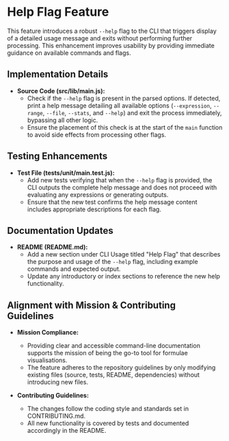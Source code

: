 # Help Flag Feature

This feature introduces a robust `--help` flag to the CLI that triggers display of a detailed usage message and exits without performing further processing. This enhancement improves usability by providing immediate guidance on available commands and flags.

## Implementation Details

- **Source Code (src/lib/main.js):**
  - Check if the `--help` flag is present in the parsed options. If detected, print a help message detailing all available options (`--expression`, `--range`, `--file`, `--stats`, and `--help`) and exit the process immediately, bypassing all other logic.
  - Ensure the placement of this check is at the start of the `main` function to avoid side effects from processing other flags.

## Testing Enhancements

- **Test File (tests/unit/main.test.js):**
  - Add new tests verifying that when the `--help` flag is provided, the CLI outputs the complete help message and does not proceed with evaluating any expressions or generating outputs.
  - Ensure that the new test confirms the help message content includes appropriate descriptions for each flag.

## Documentation Updates

- **README (README.md):**
  - Add a new section under CLI Usage titled "Help Flag" that describes the purpose and usage of the `--help` flag, including example commands and expected output.
  - Update any introductory or index sections to reference the new help functionality.

## Alignment with Mission & Contributing Guidelines

- **Mission Compliance:**
  - Providing clear and accessible command-line documentation supports the mission of being the go-to tool for formulae visualisations.
  - The feature adheres to the repository guidelines by only modifying existing files (source, tests, README, dependencies) without introducing new files.

- **Contributing Guidelines:**
  - The changes follow the coding style and standards set in CONTRIBUTING.md.
  - All new functionality is covered by tests and documented accordingly in the README.
